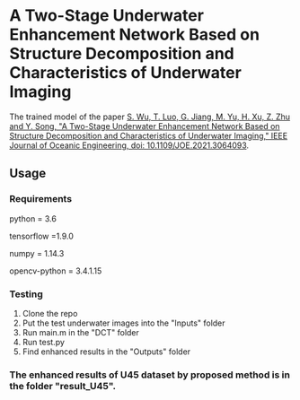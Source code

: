 # A Two-Stage Underwater Enhancement Network Based on Structure Decomposition and Characteristics of Underwater Imaging
The trained model of the paper [S. Wu, T. Luo, G. Jiang, M. Yu, H. Xu, Z. Zhu and Y. Song, "A Two-Stage Underwater Enhancement Network Based on Structure Decomposition and Characteristics of Underwater Imaging," IEEE Journal of Oceanic Engineering, doi: 10.1109/JOE.2021.3064093](https://ieeexplore.ieee.org/document/9423872).
## Usage
### Requirements
python = 3.6

tensorflow =1.9.0

numpy = 1.14.3

opencv-python = 3.4.1.15
### Testing
1. Clone the repo
2. Put the test underwater images into the "Inputs" folder
3. Run main.m in the "DCT" folder
4. Run test.py
5. Find enhanced results in the "Outputs" folder
### The enhanced results of U45 dataset by proposed method is in the folder "result_U45".
